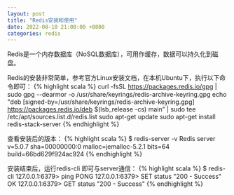```yaml
---
layout: post
title: "Redis安装和使用"
date: 2022-08-10 21:00:00 +0800
categories: redis
--- 
```


Redis是一个内存数据库（NoSQL数据库），可用作缓存，数据可以持久化到磁盘。

Redis的安装非常简单，参考官方Linux安装文档，在本机Ubuntu下，执行以下命令即可：
{% highlight scala %}
curl -fsSL https://packages.redis.io/gpg | sudo gpg --dearmor -o /usr/share/keyrings/redis-archive-keyring.gpg
echo "deb [signed-by=/usr/share/keyrings/redis-archive-keyring.gpg] https://packages.redis.io/deb $(lsb_release -cs) main" | sudo tee /etc/apt/sources.list.d/redis.list
sudo apt-get update
sudo apt-get install redis-stack-server
{% endhighlight %}

查看安装后的版本：
{% highlight scala %}
$ redis-server -v
Redis server v=5.0.7 sha=00000000:0 malloc=jemalloc-5.2.1 bits=64 build=66bd629f924ac924
{% endhighlight %}

安装结束后，运行redis-cli 即可与server通信：
{% highlight scala %}
$ redis-cli
127.0.0.1:6379> ping
PONG
127.0.0.1:6379> SET status "200 - Success"
OK
127.0.0.1:6379> GET status
"200 - Success"
{% endhighlight %}
